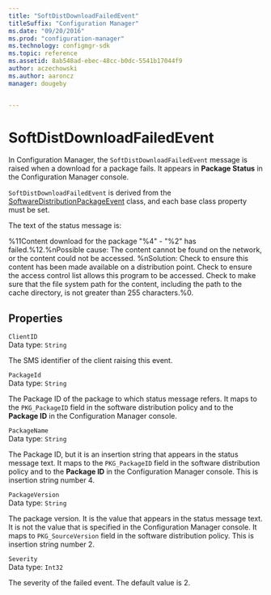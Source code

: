 ```yaml
---
title: "SoftDistDownloadFailedEvent"
titleSuffix: "Configuration Manager"
ms.date: "09/20/2016"
ms.prod: "configuration-manager"
ms.technology: configmgr-sdk
ms.topic: reference
ms.assetid: 8ab548ad-ebec-48cc-b0dc-5541b17044f9
author: aczechowski
ms.author: aaroncz
manager: dougeby


---
```

# SoftDistDownloadFailedEvent
In Configuration Manager, the `SoftDistDownloadFailedEvent` message is raised when a download for a package fails. It appears in **Package Status** in the Configuration Manager console.  

 `SoftDistDownloadFailedEvent` is derived from the [SoftwareDistributionPackageEvent](../../../../../develop/reference/core/servers/manage/softwaredistributionpackageevent.md) class, and each base class property must be set.  

 The text of the status message is:  

 %11Content download for the package "%4" - "%2" has failed.%12.%nPossible cause: The content cannot be found on the network, or the content could not be accessed. %nSolution: Check to ensure this content has been made available on a distribution point. Check to ensure the access control list allows this program to be accessed. Check to make sure that the file system path for the content, including the path to the cache directory, is not greater than 255 characters.%0.  

## Properties  
 `ClientID`  
 Data type: `String`  

 The SMS identifier of the client raising this event.  

 `PackageId`  
 Data type: `String`  

 The Package ID of the package to which status message refers. It maps to the `PKG_PackageID` field in the software distribution policy and to the **Package ID** in the Configuration Manager console.  

 `PackageName`  
 Data type: `String`  

 The Package ID, but it is an insertion string that appears in the status message text. It maps to the `PKG_PackageID` field in the software distribution policy and to the **Package ID** in the Configuration Manager console. This is insertion string number 4.  

 `PackageVersion`  
 Data type: `String`  

 The package version. It is the value that appears in the status message text. It is not the value that is specified in the Configuration Manager console. It maps to `PKG_SourceVersion` field in the software distribution policy. This is insertion string number 2.  

 `Severity`  
 Data type: `Int32`  

 The severity of the failed event. The default value is 2.  
